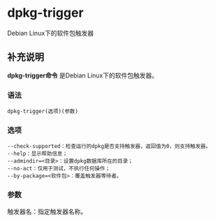 dpkg-trigger
===

Debian Linux下的软件包触发器

## 补充说明

**dpkg-trigger命令** 是Debian Linux下的软件包触发器。

###  语法

```
dpkg-trigger(选项)(参数)
```

###  选项

```
--check-supported：检查运行的dpkg是否支持触发器，返回值为0，则支持触发器。
--help：显示帮助信息；
--admindir=<目录>：设置dpkg数据库所在的目录；
--no-act：仅用于测试，不执行任何操作；
--by-package=<软件包>：覆盖触发器等待者。
```

###  参数

触发器名：指定触发器名称。


<!-- Linux命令行搜索引擎：https://jaywcjlove.github.io/linux-command/ -->